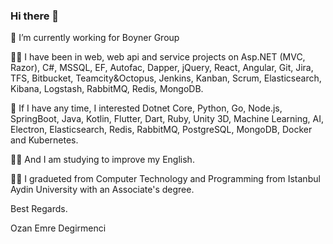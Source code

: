 ### Hi there 👋

<!--
**OzanEmre/OzanEmre** is a ✨ _special_ ✨ repository because its `README.md` (this file) appears on your GitHub profile.

Here are some ideas to get you started:

- 🔭 I’m currently working on ...
- 🌱 I’m currently learning ...
- 👯 I’m looking to collaborate on ...
- 🤔 I’m looking for help with ...
- 💬 Ask me about ...
- 📫 How to reach me: ...
- 😄 Pronouns: ...
- ⚡ Fun fact: ...
-->
🔭 I’m currently working for Boyner Group

👨‍💻 I have been in web, web api and service projects on Asp.NET (MVC, Razor), C#, MSSQL, EF, Autofac, Dapper, jQuery, React, Angular, Git, Jira, TFS, Bitbucket, Teamcity&Octopus, Jenkins, Kanban, Scrum, Elasticsearch, Kibana, Logstash, RabbitMQ, Redis, MongoDB.

👀 If I have any time, I interested Dotnet Core, Python, Go, Node.js, SpringBoot, Java, Kotlin, Flutter, Dart, Ruby, Unity 3D, Machine Learning, AI, Electron, Elasticsearch, Redis, RabbitMQ, PostgreSQL, MongoDB, Docker and Kubernetes. 

🏃‍♂️ And I am studying to improve my English.

👨‍🎓 I gradueted from Computer Technology and Programming from Istanbul Aydin University with an Associate's degree.

Best Regards.

Ozan Emre Degirmenci 
